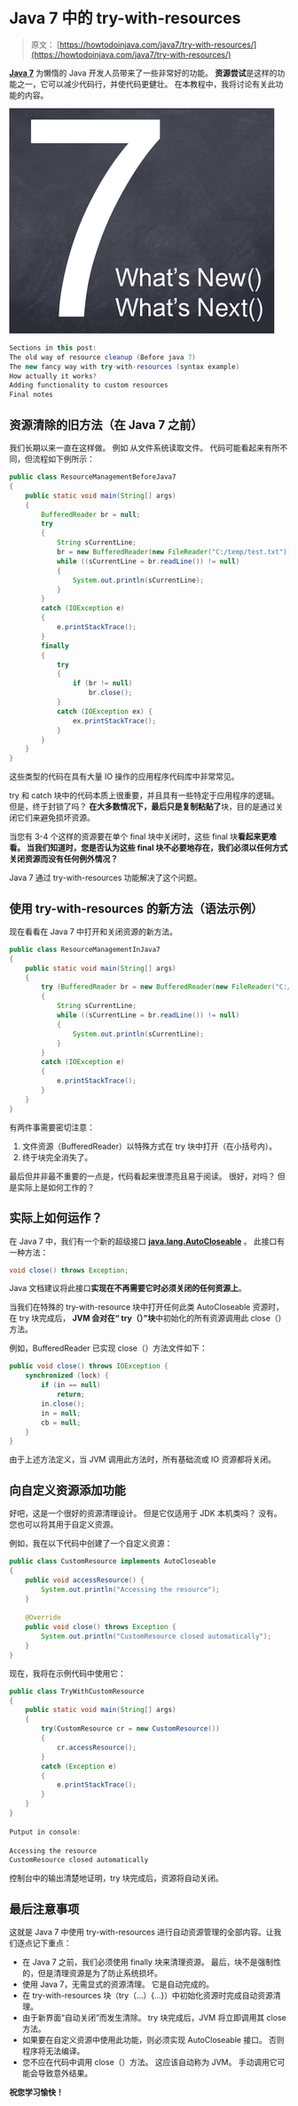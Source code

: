 # Java 7 中的 try-with-resources

> 原文： [https://howtodoinjava.com/java7/try-with-resources/](https://howtodoinjava.com/java7/try-with-resources/)

[**Java 7**](//howtodoinjava.com/category/java-7/ "java 7 features") 为懒惰的 Java 开发人员带来了一些非常好的功能。 **资源尝试**是这样的功能之一，它可以减少代码行，并使代码更健壮。 在本教程中，我将讨论有关此功能的内容。

![java 7 features](img/e9fe6328c61ba53c0ce97bd60ab88afd.png "java 7 features")

```java
Sections in this post: 
The old way of resource cleanup (Before java 7)
The new fancy way with try-with-resources (syntax example)
How actually it works?
Adding functionality to custom resources
Final notes
```

## **资源清除的旧方法（在 Java 7 之前）**

我们长期以来一直在这样做。 例如 从文件系统读取文件。 代码可能看起来有所不同，但流程如下例所示：

```java
public class ResourceManagementBeforeJava7 
{
	public static void main(String[] args) 
	{
		BufferedReader br = null;
		try 
		{
			String sCurrentLine;
			br = new BufferedReader(new FileReader("C:/temp/test.txt"));
			while ((sCurrentLine = br.readLine()) != null) 
			{
				System.out.println(sCurrentLine);
			}
		} 
		catch (IOException e) 
		{
			e.printStackTrace();
		}
		finally 
		{
			try
			{
				if (br != null)
					br.close();
			} 
			catch (IOException ex) {
				ex.printStackTrace();
			}
		}
	}
}

```

这些类型的代码在具有大量 IO 操作的应用程序代码库中非常常见。

try 和 catch 块中的代码本质上很重要，并且具有一些特定于应用程序的逻辑。 但是，终于封锁了吗？ **在大多​​数情况下，最后只是复制粘贴了**块，目的是通过关闭它们来避免损坏资源。

当您有 3-4 个这样的资源要在单个 final 块中关闭时，这些 final 块**看起来更难看。 当我们知道时，您是否认为这些 final 块不必要地存在，我们必须以任何方式关闭资源而没有任何例外情况？**

Java 7 通过 try-with-resources 功能解决了这个问题。

## **使用 try-with-resources 的新方法（语法示例）**

现在看看在 Java 7 中打开和关闭资源的新方法。

```java
public class ResourceManagementInJava7 
{
	public static void main(String[] args) 
	{
		try (BufferedReader br = new BufferedReader(new FileReader("C:/temp/test.txt")))
		{
			String sCurrentLine;
			while ((sCurrentLine = br.readLine()) != null) 
			{
				System.out.println(sCurrentLine);
			}
		} 
		catch (IOException e) 
		{
			e.printStackTrace();
		}
	}
}

```

有两件事需要密切注意：

1.  文件资源（BufferedReader）以特殊方式在 try 块中打开（在小括号内）。
2.  终于块完全消失了。

最后但并非最不重要的一点是，代码看起来很漂亮且易于阅读。 很好，对吗？ 但是实际上是如何工作的？

## **实际上如何运作？**

在 Java 7 中，我们有一个新的超级接口 [**java.lang.AutoCloseable**](https://docs.oracle.com/javase/7/docs/api/java/lang/AutoCloseable.html "AutoCloseable") 。 此接口有一种方法：

```java
void close() throws Exception;

```

Java 文档建议将此接口**实现在不再需要它时必须关闭的任何资源上**。

当我们在特殊的 try-with-resource 块中打开任何此类 AutoCloseable 资源时，在 try 块完成后， **JVM 会对在“ try（）”块**中初始化的所有资源调用此 close（）方法。

例如，BufferedReader 已实现 close（）方法文件如下：

```java
public void close() throws IOException {
	synchronized (lock) {
		if (in == null)
			return;
		in.close();
		in = null;
		cb = null;
	}
}

```

由于上述方法定义，当 JVM 调用此方法时，所有基础流或 IO 资源都将关闭。

## **向自定义资源添加功能**

好吧，这是一个很好的资源清理设计。 但是它仅适用于 JDK 本机类吗？ 没有。 您也可以将其用于自定义资源。

例如，我在以下代码中创建了一个自定义资源：

```java
public class CustomResource implements AutoCloseable 
{
	public void accessResource() {
		System.out.println("Accessing the resource");
	}

	@Override
	public void close() throws Exception {
		System.out.println("CustomResource closed automatically");
	}
}

```

现在，我将在示例代码中使用它：

```java
public class TryWithCustomResource 
{
	public static void main(String[] args)
	{
		try(CustomResource cr = new CustomResource())
		{
			cr.accessResource();
		}
		catch (Exception e)
		{
			e.printStackTrace();
		}
	}
}

Putput in console:

Accessing the resource
CustomResource closed automatically

```

控制台中的输出清楚地证明，try 块完成后，资源将自动关闭。

## **最后注意事项**

这就是 Java 7 中使用 try-with-resources 进行自动资源管理的全部内容。让我们逐点记下重点：

*   在 Java 7 之前，我们必须使用 finally 块来清理资源。 最后，块不是强制性的，但是清理资源是为了防止系统损坏。
*   使用 Java 7，无需显式的资源清理。 它是自动完成的。
*   在 try-with-resources 块（try（…）{…}）中初始化资源时完成自动资源清理。
*   由于新界面“自动关闭”而发生清除。 try 块完成后，JVM 将立即调用其 close 方法。
*   如果要在自定义资源中使用此功能，则必须实现 AutoCloseable 接口。 否则程序将无法编译。
*   您不应在代码中调用 close（）方法。 这应该自动称为 JVM。 手动调用它可能会导致意外结果。

**祝您学习愉快！**